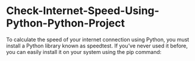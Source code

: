 # Check-Internet-Speed-Using-Python-Python-Project
To calculate the speed of your internet connection using Python, you must install a Python library known as speedtest. If you’ve never used it before, you can easily install it on your system using the pip command:
